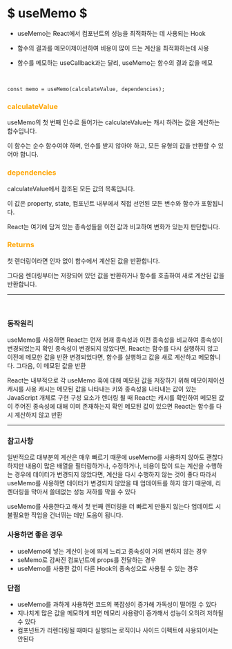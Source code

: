 # $ useMemo $

- useMemo는 React에서 컴포넌트의 성능을 최적화하는 데 사용되는 Hook

- 함수의 결과를 메모이제이션하여 비용이 많이 드는 계산을 최적화하는데 사용

- 함수를 메모하는 useCallback과는 달리, useMemo는 함수의 결과 값을 메모

<br/>

`const memo = useMemo(calculateValue, dependencies);`

### <span style='color:orange'>calculateValue </span>

useMemo의 첫 번째 인수로 들어가는 calculateValue는 캐시 하려는 값을 계산하는 함수입니다.

이 함수는 순수 함수여야 하며, 인수를 받지 않아야 하고, 모든 유형의 값을 반환할 수 있어야 합니다.

### <span style='color:orange'>dependencies </span>

calculateValue에서 참조된 모든 값의 목록입니다.

이 값은 property, state, 컴포넌트 내부에서 직접 선언된 모든 변수와 함수가 포함됩니다.

React는 여기에 담겨 있는 종속성들을 이전 값과 비교하여 변화가 있는지 판단합니다.

### <span style='color:orange'> Returns </span>

첫 렌더링이라면 인자 없이 함수에서 계산된 값을 반환합니다.

그다음 렌더링부터는 저장되어 있던 값을 반환하거나 함수를 호출하여 새로 계산된 값을 반환합니다.

---

<br/>

### 동작원리

useMemo를 사용하면 React는 먼저 현재 종속성과 이전 종속성을 비교하여 종속성이 변경되었는지 확인
종속성이 변경되지 않았다면, React는 함수를 다시 실행하지 않고 이전에 메모한 값을 반환
변경되었다면, 함수를 실행하고 값을 새로 계산하고 메모합니다. 그다음, 이 메모된 값을 반환

React는 내부적으로 각 useMemo 훅에 대해 메모된 값을 저장하기 위해 메모이제이션 캐시를 사용
캐시는 메모된 값을 나타내는 키와 종속성을 나타내는 값이 있는 JavaScript 개체로 구현
구성 요소가 렌더링 될 때 React는 캐시를 확인하여 메모된 값이 주어진 종속성에 대해 이미 존재하는지 확인
메모된 값이 있으면 React는 함수를 다시 계산하지 않고 반환

---

### 참고사항

일반적으로 대부분의 계산은 매우 빠르기 때문에 useMemo를 사용하지 않아도 괜찮다
하지만 내용이 많은 배열을 필터링하거나, 수정하거나, 비용이 많이 드는 계산을 수행하는 경우에 데이터가 변경되지 않았다면, 계산을 다시 수행하지 않는 것이 좋다
따라서 useMemo를 사용하면 데이터가 변경되지 않았을 때 업데이트를 하지 않기 때문에, 리렌더링을 막아서 쓸데없는 성능 저하를 막을 수 있다

useMemo를 사용한다고 해서 첫 번째 렌더링을 더 빠르게 만들지 않는다
업데이트 시 불필요한 작업을 건너뛰는 데만 도움이 됩니다.

### 사용하면 좋은 경우

- useMemo에 넣는 계산이 눈에 띄게 느리고 종속성이 거의 변하지 않는 경우
- seMemo로 감싸진 컴포넌트에 props를 전달하는 경우
- useMemo를 사용한 값이 다른 Hook의 종속성으로 사용될 수 있는 경우

### 단점

- useMemo를 과하게 사용하면 코드의 복잡성이 증가해 가독성이 떨어질 수 있다
- 지나치게 많은 값을 메모하게 되면 메모리 사용량이 증가해서 성능이 오히려 저하될 수 있다
- 컴포넌트가 리렌더링될 때마다 실행되는 로직이나 사이드 이펙트에 사용되어서는 안된다